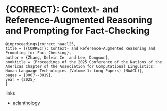 # {CORRECT}: Context- and Reference-Augmented Reasoning and Prompting for Fact-Checking

```
@inproceedings{correct_naacl25,
title = {{CORRECT}: Context- and Reference-Augmented Reasoning and Prompting for Fact-Checking},
author = {Zhang, Delvin Ce  and Lee, Dongwon},
booktitle = {Proceedings of the 2025 Conference of the Nations of the Americas Chapter of the Association for Computational Linguistics: Human Language Technologies (Volume 1: Long Papers) (NAACL)},
pages = {3007--3019},
year = {2025}
}
```

links
- [aclanthology](https://aclanthology.org/2025.naacl-long.154/)
